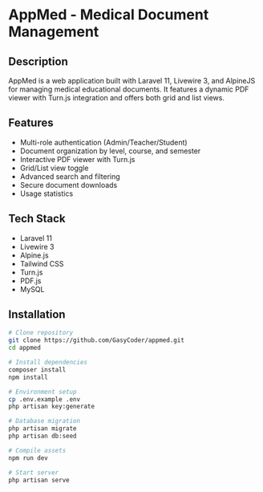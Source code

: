 # AppMed - Medical Document Management

## Description

AppMed is a web application built with Laravel 11, Livewire 3, and AlpineJS for managing medical educational documents. It features a dynamic PDF viewer with Turn.js integration and offers both grid and list views.

## Features

-   Multi-role authentication (Admin/Teacher/Student)
-   Document organization by level, course, and semester
-   Interactive PDF viewer with Turn.js
-   Grid/List view toggle
-   Advanced search and filtering
-   Secure document downloads
-   Usage statistics

## Tech Stack

-   Laravel 11
-   Livewire 3
-   Alpine.js
-   Tailwind CSS
-   Turn.js
-   PDF.js
-   MySQL

## Installation

```bash
# Clone repository
git clone https://github.com/GasyCoder/appmed.git
cd appmed

# Install dependencies
composer install
npm install

# Environment setup
cp .env.example .env
php artisan key:generate

# Database migration
php artisan migrate
php artisan db:seed

# Compile assets
npm run dev

# Start server
php artisan serve
```
